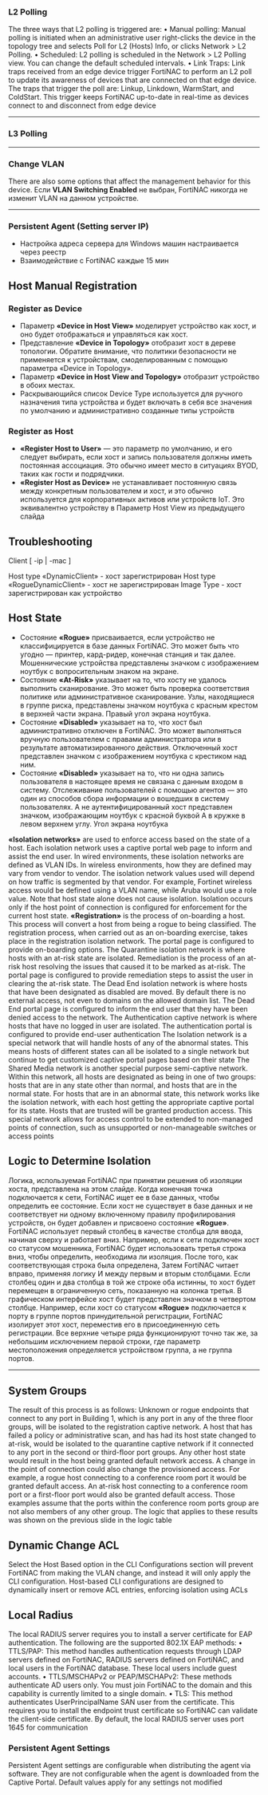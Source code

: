 ### L2 Polling
The three ways that L2 polling is triggered are:
• Manual polling: Manual polling is initiated when an administrative user right-clicks the device in the
topology tree and selects Poll for L2 (Hosts) Info, or clicks Network > L2 Polling.
• Scheduled: L2 polling is scheduled in the Network > L2 Polling view. You can change the default
scheduled intervals.
• Link Traps: Link traps received from an edge device trigger FortiNAC to perform an L2 poll to update its
awareness of devices that are connected on that edge device. The traps that trigger the poll are: Linkup,
Linkdown, WarmStart, and ColdStart. This trigger keeps FortiNAC up-to-date in real-time as devices
connect to and disconnect from edge device

***

### L3 Polling

***


### Change VLAN 
There are also some options that affect the management behavior for this device. Если **VLAN Switching Enabled**
не выбран, FortiNAC никогда не изменит VLAN на данном устройстве.

***

### Persistent Agent (Setting server IP)
* Настройка адреса сервера для Windows машин настраивается через реестр
* Взаимодействие с FortiNAC каждые 15 мин

## Host Manual Registration

### Register as Device
* Параметр **«Device in Host View»** моделирует устройство как хост, и оно будет отображаться и управляться как хост.
* Представление **«Device in Topology»** отобразит хост в дереве топологии. Обратите внимание, что политики безопасности не
применяется к устройствам, смоделированным с помощью параметра «Device in Topology».
* Параметр **«Device in Host View and Topology»** отобразит устройство в обоих местах.
* Раскрывающийся список Device Type используется для ручного назначения типа устройства и будет включать в себя все значения по умолчанию и административно созданные типы устройств

### Register as Host

* **«Register Host to User»** — это параметр по умолчанию, и его следует выбирать, если хост и запись пользователя должны иметь
постоянная ассоциация. Это обычно имеет место в ситуациях BYOD, таких как гости и подрядчики.
* **«Register Host as Device»** не устанавливает постоянную связь между конкретным пользователем и
хост, и это обычно используется для корпоративных активов или устройств IoT. Это эквивалентно устройству в
Параметр Host View из предыдущего слайда

## Troubleshooting

Client [ -ip | -mac ]

Host type «DynamicClient» - хост зарегистрирован 
Host type «RogueDynamicClient» - хост не зарегистрирован 
Image Type - хост зарегистрирован как устройство

## Host State

* Состояние **«Rogue»** присваивается, если устройство не классифицируется в базе данных FortiNAC. Это может быть что угодно — принтер, кард-ридер, конечная станция и так далее. Мошеннические устройства представлены значком с изображением ноутбук с вопросительным знаком на экране.
* Состояние **«At-Risk»** указывает на то, что хосту не удалось выполнить сканирование. Это может быть проверка соответствия политике или административное сканирование. Узлы, находящиеся в группе риска, представлены значком ноутбука с красным крестом в верхней части экрана. Правый угол экрана ноутбука.
* Состояние **«Disabled»** указывает на то, что хост был административно отключен в FortiNAC. Это может выполняться вручную пользователем с правами администратора или в результате автоматизированного действия. Отключенный хост представлен значком с изображением ноутбука с крестиком над ним.
* Состояние **«Disabled»**  указывает на то, что ни одна запись пользователя в настоящее время не связана с данным входом в систему. Отслеживание пользователей с помощью агентов — это один из способов сбора информации о вошедших в систему пользователях. А не
аутентифицированный хост представлен значком, изображающим ноутбук с красной буквой А в кружке в левом верхнем углу. Угол экрана ноутбука

**«Isolation networks»** are used to enforce access based on the state of a host. Each isolation network uses a
captive portal web page to inform and assist the end user. In wired environments, these isolation networks are
defined as VLAN IDs. In wireless environments, how they are defined may vary from vendor to vendor. The
isolation network values used will depend on how traffic is segmented by that vendor. For example, Fortinet
wireless access would be defined using a VLAN name, while Aruba would use a role value. Note that host
state alone does not cause isolation. Isolation occurs only if the host point of connection is configured for
enforcement for the current host state.
**«Registration»** is the process of on-boarding a host. This process will convert a host from being a rogue to being
classified. The registration process, when carried out as an on-boarding exercise, takes place in the
registration isolation network. The portal page is configured to provide on-boarding options.
The Quarantine isolation network is where hosts with an at-risk state are isolated. Remediation is the process
of an at-risk host resolving the issues that caused it to be marked as at-risk. The portal page is configured to
provide remediation steps to assist the user in clearing the at-risk state.
The Dead End isolation network is where hosts that have been designated as disabled are moved. By default
there is no external access, not even to domains on the allowed domain list. The Dead End portal page is
configured to inform the end user that they have been denied access to the network.
The Authentication captive network is where hosts that have no logged in user are isolated. The
authentication portal is configured to provide end-user authentication
The Isolation network is a special network that will handle hosts of any of the abnormal states. This means
hosts of different states can all be isolated to a single network but continue to get customized captive portal
pages based on their state
The Shared Media network is another special purpose semi-captive network. Within this network, all hosts are
designated as being in one of two groups: hosts that are in any state other than normal, and hosts that are in
the normal state. For hosts that are in an abnormal state, this network works like the isolation network, with
each host getting the appropriate captive portal for its state. Hosts that are trusted will be granted production
access. This special network allows for access control to be extended to non-managed points of connection,
such as unsupported or non-manageable switches or access points

## Logic to Determine Isolation



Логика, используемая FortiNAC при принятии решения об изоляции хоста, представлена ​​на этом слайде. Когда конечная точка подключается к сети, FortiNAC ищет ее в базе данных, чтобы определить ее состояние. Если хост не существует в базе данных и не соответствует ни одному включенному правилу профилирования устройств, он будет добавлен и присвоено состояние **«Rogue»**. FortiNAC использует первый столбец в качестве столбца для ввода, начиная сверху и работает вниз. Например, если к сети подключен хост со статусом мошенника, FortiNAC будет использовать третья строка вниз, чтобы определить, необходима ли изоляция. После того, как соответствующая строка была определена,
Затем FortiNAC читает вправо, применяя логику И между первым и вторым столбцами. Если столбец один и два столбца в той же строке оба истинны, то хост будет перемещен в ограниченную сеть, показанную на колонка третья. В графическом интерфейсе хост будет представлен значком в четвертом столбце.
Например, если хост со статусом **«Rogue»** подключается к порту в группе портов принудительной регистрации, FortiNAC изолирует этот хост, переместив его в присоединенную сеть регистрации. Все верхние четыре ряда функционируют точно так же, за небольшим исключением первой строки, где параметр местоположения определяется устройством
группа, а не группа портов.

***

## System Groups

The result of this process is as follows:
Unknown or rogue endpoints that connect to any port in Building 1, which is any port in any of the three floor
groups, will be isolated to the registration captive network. A host that has failed a policy or administrative
scan, and has had its host state changed to at-risk, would be isolated to the quarantine captive network if it
connected to any port in the second or third-floor port groups. Any other host state would result in the host
being granted default network access. A change in the point of connection could also change the provisioned
access. For example, a rogue host connecting to a conference room port it would be granted default access.
An at-risk host connecting to a conference room port or a first-floor port would also be granted default access.
Those examples assume that the ports within the conference room ports group are not also members of any
other group. The logic that applies to these results was shown on the previous slide in the logic table


## Dynamic Change ACL
Select the Host Based option in the CLI Configurations section will prevent FortiNAC from making the
VLAN change, and instead it will only apply the CLI configuration. Host-based CLI configurations are designed
to dynamically insert or remove ACL entries, enforcing isolation using ACLs


## Local Radius

The local RADIUS server requires you to install a server certificate for EAP authentication. The following are
the supported 802.1X EAP methods:
• TTLS/PAP: This method handles authentication requests through LDAP servers defined on FortiNAC, RADIUS servers defined on FortiNAC, and local users in the FortiNAC database. These local users include
guest accounts.
• TTLS/MSCHAPv2 or PEAP/MSCHAPv2: These methods authenticate AD users only. You must join
FortiNAC to the domain and this capability is currently limited to a single domain.
• TLS: This method authenticates UserPrincipalName SAN user from the certificate. This requires you to
install the endpoint trust certificate so FortiNAC can validate the client-side certificate.
By default, the local RADIUS server uses port 1645 for communication

### Persistent Agent Settings

Persistent Agent settings are configurable when distributing the agent via software. They are not
configurable when the agent is downloaded from the Captive Portal. Default values apply for any
settings not modified